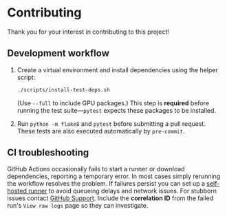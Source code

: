 # Contributing

Thank you for your interest in contributing to this project!

## Development workflow

1. Create a virtual environment and install dependencies using the helper
   script:

    ```bash
    ./scripts/install-test-deps.sh
    ```
   (Use `--full` to include GPU packages.) This step is **required** before
   running the test suite—`pytest` expects these packages to be installed.
2. Run `python -m flake8` and `pytest` before submitting a pull request. These
   tests are also executed automatically by `pre-commit`.

## CI troubleshooting

GitHub Actions occasionally fails to start a runner or download dependencies, reporting a temporary error. In most cases simply rerunning the workflow resolves the problem. If failures persist you can set up a [self-hosted runner](https://docs.github.com/actions/hosting-your-own-runners) to avoid queueing delays and network issues. For stubborn issues contact [GitHub Support](https://support.github.com/). Include the **correlation ID** from the failed run's `View raw logs` page so they can investigate.
